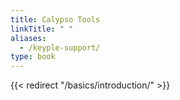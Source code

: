 ```yaml
---
title: Calypso Tools
linkTitle: " "
aliases:
  - /keyple-support/
type: book
---
```

{{< redirect "/basics/introduction/" >}}
